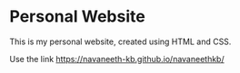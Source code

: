 # Personal Website

This is my personal website, created using HTML and CSS.

Use the link 
https://navaneeth-kb.github.io/navaneethkb/
